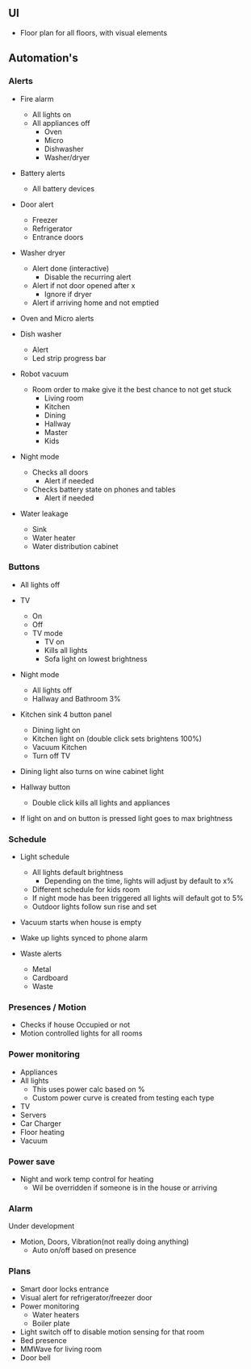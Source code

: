 ## UI
* Floor plan for all floors, with visual elements


## Automation's
### Alerts
* Fire alarm
    * All lights on
    * All appliances off
        * Oven
        * Micro
        * Dishwasher
        * Washer/dryer

* Battery alerts 
    * All battery devices

* Door alert
    * Freezer
    * Refrigerator
    * Entrance doors

* Washer dryer
    * Alert done (interactive)
        * Disable the recurring alert        
    * Alert if not door opened after x
        * Ignore if dryer
    * Alert if arriving home and not emptied

* Oven and Micro alerts

* Dish washer
    * Alert
    * Led strip progress bar

* Robot vacuum
    * Room order to make give it the best chance to not get stuck 
        * Living room
        * Kitchen 
        * Dining
        * Hallway
        * Master 
        * Kids  

* Night mode
    * Checks all doors
        * Alert if needed
    * Checks battery state on phones and tables
        * Alert if needed

* Water leakage
    * Sink
    * Water heater
    * Water distribution cabinet


### Buttons
* All lights off
* TV
    * On
    * Off
    * TV mode 
        * TV on 
        * Kills all lights
        * Sofa light on lowest brightness
* Night mode
    * All lights off
    * Hallway and Bathroom 3% 

* Kitchen sink 4 button panel
    * Dining light on 
    * Kitchen light on (double click sets brightens 100%)
    * Vacuum Kitchen 
    * Turn off TV
* Dining light also turns on wine cabinet light
* Hallway button 
    * Double click kills all lights and appliances 
* If light on and on button is pressed light goes to max brightness


### Schedule
* Light schedule
    * All lights default brightness 
        * Depending on the time, lights will adjust by default to x% 
    * Different schedule for kids room
    * If night mode has been triggered all lights will default got to 5%
    * Outdoor lights follow sun rise and set 

* Vacuum starts when house is empty 
* Wake up lights synced to phone alarm 
* Waste alerts 
    * Metal
    * Cardboard
    * Waste

### Presences / Motion
* Checks if house Occupied or not
* Motion controlled lights for all rooms



### Power monitoring
* Appliances
* All lights
    * This uses power calc based on %
    * Custom power curve is created from testing each type 
* TV
* Servers
* Car Charger
* Floor heating
* Vacuum


### Power save
* Night and work temp control for heating 
    * Wil be overridden if someone is in the house or arriving


### Alarm 
Under development

* Motion, Doors, Vibration(not really doing anything)
    * Auto on/off based on presence 

### Plans 
* Smart door locks entrance 
* Visual alert for refrigerator/freezer door
* Power monitoring
    * Water heaters
    * Boiler plate
* Light switch off to disable motion sensing for that room 
* Bed presence
* MMWave for living room
* Door bell 